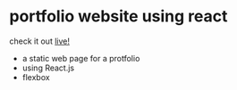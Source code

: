 # portfolio website using react

check it out [live!](https://birukyemane.github.io/blog-react/)


 * a static web page for a protfolio 
 * using React.js
 * flexbox 
